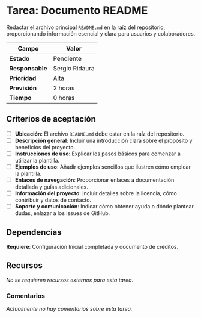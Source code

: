 # Tarea: Documento README

Redactar el archivo principal `README.md` en la raíz del repositorio, proporcionando información esencial y clara para usuarios y colaboradores.

| Campo           | Valor          |
| --------------- | -------------- |
| **Estado**      | Pendiente      |
| **Responsable** | Sergio Ridaura |
| **Prioridad**   | Alta           |
| **Previsión**   | 2 horas        |
| **Tiempo**      | 0 horas        |

## Criterios de aceptación

- [ ] **Ubicación**: El archivo `README.md` debe estar en la raíz del repositorio.
- [ ] **Descripción general**: Incluir una introducción clara sobre el propósito y beneficios del proyecto.
- [ ] **Instrucciones de uso**: Explicar los pasos básicos para comenzar a utilizar la plantilla.
- [ ] **Ejemplos de uso**: Añadir ejemplos sencillos que ilustren cómo emplear la plantilla.
- [ ] **Enlaces de navegación**: Proporcionar enlaces a documentación detallada y guías adicionales.
- [ ] **Información del proyecto**: Incluir detalles sobre la licencia, cómo contribuir y datos de contacto.
- [ ] **Soporte y comunicación**: Indicar cómo obtener ayuda o dónde plantear dudas, enlazar a los issues de GitHub.

## Dependencias

**Requiere**: Configuración Inicial completada y documento de créditos.

## Recursos

_No se requieren recursos externos para esta tarea._

### Comentarios

_Actualmente no hay comentarios sobre esta tarea._
